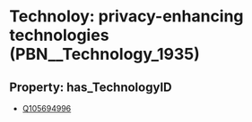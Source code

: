 # Technoloy: __privacy-enhancing technologies__ (PBN__Technology_1935)

## Property: has_TechnologyID

* [Q105694996](Q105694996)

